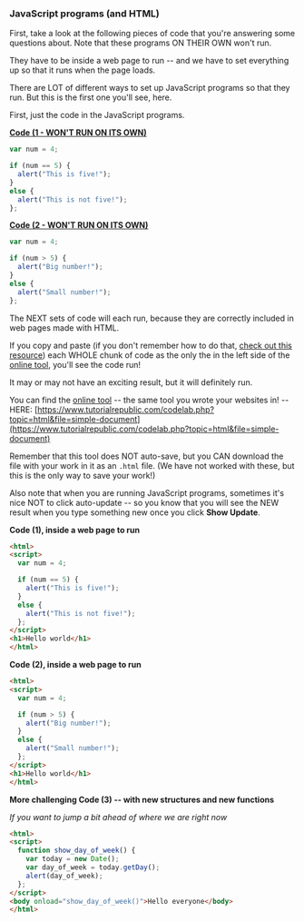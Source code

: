 ### JavaScript programs (and HTML)

First, take a look at the following pieces of code that you're answering some questions about. Note that these programs ON THEIR OWN won't run.

They have to be inside a web page to run -- and we have to set everything up so that it runs when the page loads.

There are LOT of different ways to set up JavaScript programs so that they run. But this is the first one you'll see, here.

First, just the code in the JavaScript programs.

**<u>Code (1 - WON'T RUN ON ITS OWN)</u>**

```javascript
var num = 4;

if (num == 5) {
  alert("This is five!");
}
else {
  alert("This is not five!");
};
```


**<u>Code (2 - WON'T RUN ON ITS OWN)</u>**

```javascript
var num = 4;

if (num > 5) {
  alert("Big number!");
}
else {
  alert("Small number!");
};
```

The NEXT sets of code will each run, because they are correctly included in web pages made with HTML.

If you copy and paste (if you don't remember how to do that, [check out this resource](copy_and_paste.md)) each WHOLE chunk of code as the only the in the left side of the [online tool](https://www.tutorialrepublic.com/codelab.php?topic=html&file=simple-document), you'll see the code run!

It may or may not have an exciting result, but it will definitely run.

You can find the [online tool](https://www.tutorialrepublic.com/codelab.php?topic=html&file=simple-document) -- the same tool you wrote your websites in! -- HERE: [https://www.tutorialrepublic.com/codelab.php?topic=html&file=simple-document](https://www.tutorialrepublic.com/codelab.php?topic=html&file=simple-document)

Remember that this tool does NOT auto-save, but you CAN download the file with your work in it as an `.html` file. (We have not worked with these, but this is the only way to save your work!)

Also note that when you are running JavaScript programs, sometimes it's nice NOT to click auto-update -- so you know that you will see the NEW result when you type something new once you click **Show Update**.

**Code (1), inside a web page to run**

```html
<html>
<script>
  var num = 4;

  if (num == 5) {
    alert("This is five!");
  }
  else {
    alert("This is not five!");
  };
</script>
<h1>Hello world</h1>
</html>
```

**Code (2), inside a web page to run**

```html
<html>
<script>
  var num = 4;

  if (num > 5) {
    alert("Big number!");
  }
  else {
    alert("Small number!");
  };
</script>
<h1>Hello world</h1>
</html>
```

**More challenging Code (3) -- with new structures and new functions**

*If you want to jump a bit ahead of where we are right now*

```html
<html>
<script>
  function show_day_of_week() {
    var today = new Date();
    var day_of_week = today.getDay();
    alert(day_of_week);
  };
</script>
<body onload="show_day_of_week()">Hello everyone</body>
</html>
```
